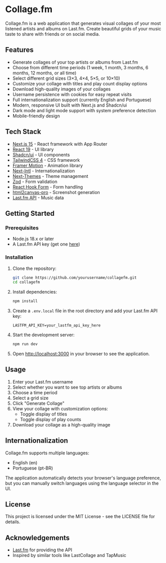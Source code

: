 # Collage.fm

Collage.fm is a web application that generates visual collages of your most listened artists and albums on Last.fm. Create beautiful grids of your music taste to share with friends or on social media.

## Features

- Generate collages of your top artists or albums from Last.fm
- Choose from different time periods (1 week, 1 month, 3 months, 6 months, 12 months, or all time)
- Select different grid sizes (3×3, 4×4, 5×5, or 10×10)
- Customize your collage with titles and play count display options
- Download high-quality images of your collages
- Username persistence with cookies for easy repeat visits
- Full internationalization support (currently English and Portuguese)
- Modern, responsive UI built with Next.js and Shadcn/ui
- Dark mode and light mode support with system preference detection
- Mobile-friendly design

## Tech Stack

- [Next.js 15](https://nextjs.org/) - React framework with App Router
- [React 19](https://react.dev/) - UI library
- [Shadcn/ui](https://ui.shadcn.com/) - UI components
- [TailwindCSS 4](https://tailwindcss.com/) - CSS framework
- [Framer Motion](https://www.framer.com/motion/) - Animation library
- [Next-Intl](https://next-intl-docs.vercel.app/) - Internationalization
- [Next-Themes](https://github.com/pacocoursey/next-themes) - Theme management
- [Zod](https://zod.dev/) - Form validation
- [React Hook Form](https://react-hook-form.com/) - Form handling
- [html2canvas-pro](https://html2canvas.hertzen.com/) - Screenshot generation
- [Last.fm API](https://www.last.fm/api) - Music data

## Getting Started

### Prerequisites

- Node.js 18.x or later
- A Last.fm API key (get one [here](https://www.last.fm/api/account/create))

### Installation

1. Clone the repository:
   ```bash
   git clone https://github.com/yourusername/collagefm.git
   cd collagefm
   ```

2. Install dependencies:
   ```bash
   npm install
   ```

3. Create a `.env.local` file in the root directory and add your Last.fm API key:
   ```
   LASTFM_API_KEY=your_lastfm_api_key_here
   ```

4. Start the development server:
   ```bash
   npm run dev
   ```

5. Open [http://localhost:3000](http://localhost:3000) in your browser to see the application.

## Usage

1. Enter your Last.fm username
2. Select whether you want to see top artists or albums
3. Choose a time period
4. Select a grid size
5. Click "Generate Collage"
6. View your collage with customization options:
   - Toggle display of titles
   - Toggle display of play counts
7. Download your collage as a high-quality image

## Internationalization

Collage.fm supports multiple languages:

- English (en)
- Portuguese (pt-BR)

The application automatically detects your browser's language preference, but you can manually switch languages using the language selector in the UI.

## License

This project is licensed under the MIT License - see the LICENSE file for details.

## Acknowledgements

- [Last.fm](https://www.last.fm/) for providing the API
- Inspired by similar tools like LastCollage and TapMusic

